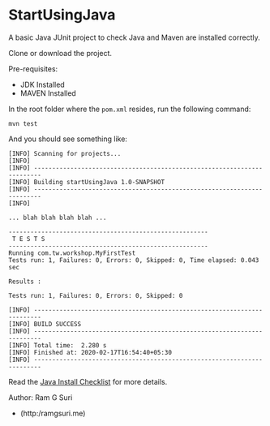 # StartUsingJava

A basic Java JUnit project to check Java and Maven are installed correctly.

Clone or download the project.

Pre-requisites:

* JDK Installed
* MAVEN Installed

In the root folder where the `pom.xml` resides, run the following command:

~~~~~~~~
mvn test
~~~~~~~~

And you should see something like:

~~~~~~~~
[INFO] Scanning for projects...
[INFO]
[INFO] ------------------------------------------------------------------------
[INFO] Building startUsingJava 1.0-SNAPSHOT
[INFO] ------------------------------------------------------------------------
[INFO]

... blah blah blah blah ...

-------------------------------------------------------
 T E S T S
-------------------------------------------------------
Running com.tw.workshop.MyFirstTest
Tests run: 1, Failures: 0, Errors: 0, Skipped: 0, Time elapsed: 0.043 sec

Results :

Tests run: 1, Failures: 0, Errors: 0, Skipped: 0

[INFO] ------------------------------------------------------------------------
[INFO] BUILD SUCCESS
[INFO] ------------------------------------------------------------------------
[INFO] Total time:  2.280 s
[INFO] Finished at: 2020-02-17T16:54:40+05:30
[INFO] ------------------------------------------------------------------------
~~~~~~~~

Read the [Java Install Checklist](https://github.com/ramgsuri/start-using-java/blob/master/install_java_checklist.md)
 for more details.

Author: Ram G Suri
* (http:/ramgsuri.me)
